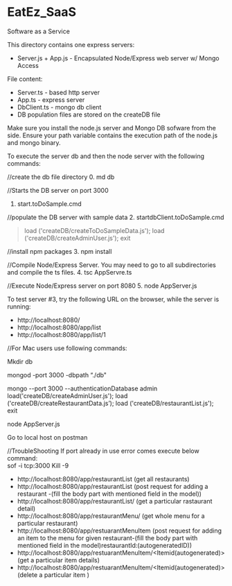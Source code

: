 # EatEz_SaaS
Software as a Service

This directory contains one express servers:
* Server.js + App.js - Encapsulated Node/Express web server w/ Mongo Access

File content:
* Server.ts - based http server
* App.ts - express server
* DbClient.ts - mongo db client
* DB population files are stored on the createDB file

Make sure you install the node.js server and Mongo DB sofware from the side.  Ensure your path variable contains the execution path of the node.js and mongo binary.

To execute the server db and then the node server with the following commands:

//create the db file directory
0. md db

//Starts the DB server on port 3000
1. start.toDoSample.cmd

//populate the DB server with sample data
2. startdbClient.toDoSample.cmd
>load ('createDB/createToDoSampleData.js');
>load ('createDB/createAdminUser.js');
>exit

//install npm packages
3. npm install

//Compile Node/Express Server.  You may need to go to all subdirectories and compile the ts files.
4. tsc AppServre.ts

//Execute Node/Express server on port 8080
5. node AppServer.js 

To test server #3, try the following URL on the browser, while the server is running:

* http://localhost:8080/
* http://localhost:8080/app/list
* http://localhost:8080/app/list/1



//For Mac users use following commands:

Mkdir db

mongod -port 3000 -dbpath “./db"

mongo --port 3000 --authenticationDatabase admin
load('createDB/createAdminUser.js');
load ('createDB/createRestaurantData.js’);
load ('createDB/restaurantList.js');
exit

node AppServer.js

Go to local host on postman

//TroubleShooting
If port already in use error comes execute below command:  
sof -i tcp:3000
Kill -9 <pid>


* http://localhost:8080/app/restaurantList (get all restaurants)
* http://localhost:8080/app/restaurantList (post request for adding a restaurant -(fill the body part with mentioned field in the model))
* http://localhost:8080/app/restaurantList/<restaurantId> (get a particular rastaurant detail)
* http://localhost:8080/app/restaurantMenu/<restaurantId> (get whole menu for a particular restaurant)
* http://localhost:8080/app/restuarantMenuItem (post request for adding an item to the menu for given restaurant-(fill the body part with mentioned field in the model)restaurantId:(autogeneratedID))
* http://localhost:8080/app/restuarantMenuItem/<Itemid(autogenerated)> (get a particular item details)
* http://localhost:8080/app/restuarantMenuItem/<Itemid(autogenerated)> (delete a particular item )
